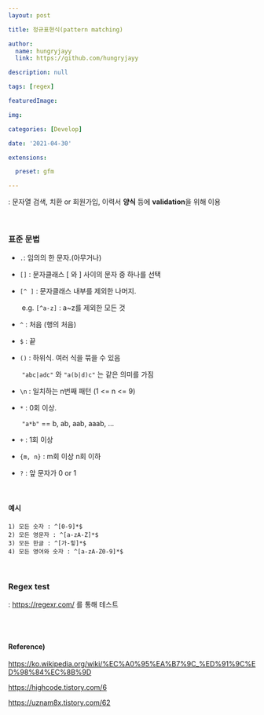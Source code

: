 ```yaml
---
layout: post

title: 정규표현식(pattern matching)

author: 
  name: hungryjayy
  link: https://github.com/hungryjayy

description: null

tags: [regex]

featuredImage: 

img: 

categories: [Develop]

date: '2021-04-30'

extensions:

  preset: gfm

---
```


: 문자열 검색, 치환 or 회원가입, 이력서 **양식** 등에 **validation**을 위해 이용

<br>

### 표준 문법

* `.`: 임의의 한 문자.(아무거나)

* `[]` : 문자클래스 [ 와 ] 사이의 문자 중 하나를 선택

* `[^ ]` : 문자클래스 내부를 제외한 나머지. 

  ​	e.g. `[^a-z]` : a~z를 제외한 모든 것

* `^` : 처음 (행의 처음)

* `$` : 끝

* `()` : 하위식. 여러 식을 묶을 수 있음

  ​	`"abc|adc"` 와 `"a(b|d)c"` 는 같은 의미를 가짐

* `\n` : 일치하는 n번째 패턴 (1 <= n <= 9)

* `*` : 0회 이상.

  ​	`"a*b"` == b, ab, aab, aaab, ...

* `+` : 1회 이상

* `{m, n}` : m회 이상 n회 이하

* `?` : 앞 문자가 0 or 1

<Br>

#### 예시

``` 
1) 모든 숫자 : ^[0-9]*$
2) 모든 영문자 : ^[a-zA-Z]*$
3) 모든 한글 : ^[가-힣]*$
4) 모든 영어와 숫자 : ^[a-zA-Z0-9]*$
```

<br>

### Regex test

: https://regexr.com/ 를 통해 테스트

<br>

<br>

#### Reference)

https://ko.wikipedia.org/wiki/%EC%A0%95%EA%B7%9C_%ED%91%9C%ED%98%84%EC%8B%9D

https://highcode.tistory.com/6

https://uznam8x.tistory.com/62